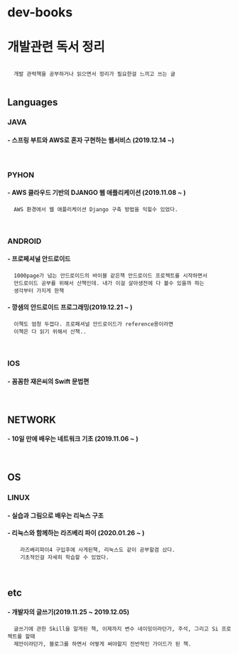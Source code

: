 # dev-books

# 개발관련 독서 정리

  ```
    
    개발 관력책을 공부하거나 읽으면서 정리가 필요한걸 느끼고 쓰는 글
    
  ```

## Languages

### JAVA

#### - 스프링 부트와 AWS로 혼자 구현하는 웹서비스 (2019.12.14 ~)

<br>

### PYHON

#### - AWS 클라우드 기반의 DJANGO 웹 애플리케이션 (2019.11.08 ~ )
```
  AWS 환경에서 웹 애플리케이션 Django 구축 방법을 익힐수 있었다.
```
<br>

### ANDROID

#### - 프로페셔널 안드로이드
```
  1000page가 넘는 안드로이드의 바이블 같은책 안드로이드 프로젝트를 시작하면서
  안드로이드 공부를 위해서 산책인데. 내가 이걸 살아생전에 다 볼수 있을까 하는 
  생각부터 가지게 한책
```

#### - 깡샘의 안드로이드 프로그래밍(2019.12.21 ~ )
```
  이책도 엄청 두껍다. 프로페셔널 안드로이드가 reference용이라면 
  이책은 다 읽기 위해서 산책..
```


<br>

### IOS

#### - 꼼꼼한 재은씨의 Swift 문법편


<br>

## NETWORK

#### - 10일 만에 배우는 네트워크 기초 (2019.11.06 ~ )

<br>

## OS

### LINUX

#### - 실습과 그림으로 배우는 리눅스 구조

#### - 리눅스와 함께하는 라즈베리 파이 (2020.01.26 ~ )
```
    라즈베리파이4 구입후에 사게된책, 리눅스도 같이 공부할겸 샀다.
    기초적인걸 자세히 학습할 수 있었다.
```

<br>

## etc

#### - 개발자의 글쓰기(2019.11.25 ~ 2019.12.05)
```
  글쓰기에 관한 Skill을 알게된 책, 이제까지 변수 네이밍이라던가, 주석, 그리고 Si 프로젝트를 할때
  제안이라던가, 블로그를 하면서 어떻게 써야할지 전반적인 가이드가 된 책.
```

